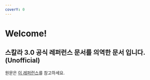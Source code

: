 ```yaml
---
coverY: 0
---
```


# Welcome!

## 스칼라 3.0 공식 레퍼런스 문서를 의역한 문서 입니다. (Unofficial)

원문은 [이 레퍼런스](https://docs.scala-lang.org/scala3/reference/overview.html)를 참고하세요.
